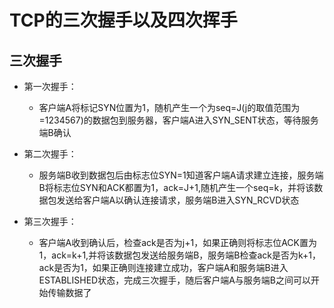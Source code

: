 # TCP的三次握手以及四次挥手

## 三次握手

- 第一次握手：
    - 客户端A将标记SYN位置为1，随机产生一个为seq=J(j的取值范围为=1234567)的数据包到服务器，客户端A进入SYN_SENT状态，等待服务端B确认
    
- 第二次握手：
    - 服务端B收到数据包后由标志位SYN=1知道客户端A请求建立连接，服务端B将标志位SYN和ACK都置为1，ack=J+1,随机产生一个seq=k，并将该数据包发送给客户端A以确认连接请求，服务端B进入SYN_RCVD状态

- 第三次握手：
    - 客户端A收到确认后，检查ack是否为j+1，如果正确则将标志位ACK置为1，ack=k+1,并将该数据包发送给服务端B，服务端B检查ack是否为k+1，ack是否为1，如果正确则连接建立成功，客户端A和服务端B进入ESTABLISHED状态，完成三次握手，随后客户端A与服务端B之间可以开始传输数据了 